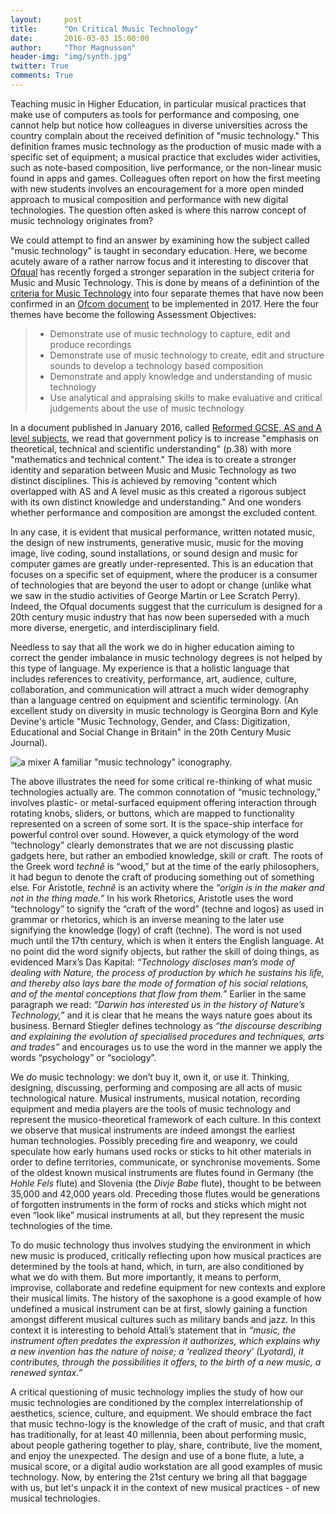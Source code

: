 ```yaml
---
layout:     post
title:      "On Critical Music Technology"
date:       2016-03-03 15:00:00
author:     "Thor Magnusson"
header-img: "img/synth.jpg"
twitter: True
comments: True
---
```


<p>Teaching music in Higher Education, in particular musical practices that make use of computers as tools for performance and composing, one cannot help but notice how colleagues in diverse universities across the country complain about the received definition of "music technology." This definition frames music technology as the production of music made with a specific set of equipment; a musical practice that excludes wider activities, such as note-based composition, live performance, or the non-linear music found in apps and games. Colleagues often report on how the first meeting with new students involves an encouragement for a more open minded approach to musical composition and performance with new digital technologies. The question often asked is where this narrow concept of music technology originates from?

<p>We could attempt to find an answer by examining how the subject called "music technology" is taught in secondary education. Here, we become acutely aware of a rather narrow focus and it interesting to discover that <a href="https://www.gov.uk/government/organisations/ofqual">Ofqual</a> has recently forged a stronger separation in the subject criteria for Music and Music Technology. This is done by means of a definintion of the <a href="http://qualifications.pearson.com/en/qualifications/edexcel-a-levels/music-technology-2008.news.html?article=%2Fcontent%2Fdemo%2Fen%2Fnews-policy%2Fqualifications%2Fa-levels%2Fmusic-technology%2Fas-a-level-music-technology-subject-criteria-consultation-now-open"> criteria for Music Technology</a> into four separate themes that have now been confirmed in an <a href="https://www.gov.uk/government/uploads/system/uploads/attachment_data/file/504470/First_Teach_2017_Part_1_-_decisions_document_including_sociology.pdf"> Ofcom document</a> to be implemented in 2017. Here the four themes have become the following Assessment Objectives:

<blockquote>
	<ul>
<li>Demonstrate use of music technology to capture, edit and produce recordings</li>
<li>Demonstrate use of music technology to create, edit and structure sounds to develop a technology based composition</li>
<li>Demonstrate and apply knowledge and understanding of music technology</li>
<li>Use analytical and appraising skills to make evaluative and critical judgements about the use of music technology</li>
	</ul>
</blockquote>

<p>In a document published in January 2016, called <a href="https://www.gov.uk/government/uploads/system/uploads/attachment_data/file/504026/GCSE_A_level_reform_subject_content_government_response.pdf">Reformed GCSE, AS and A level subjects</a>, we read that government policy is to increase "emphasis on theoretical, technical and scientific understanding" (p.38) with more "mathematics and technical content." The idea is to create a stronger identity and separation between Music and Music Technology as two distinct disciplines. This is achieved by removing "content which overlapped with AS and A level music as this created a rigorous subject with its own distinct knowledge and understanding." And one wonders whether performance and composition are amongst the excluded content. 

<p>In any case, it is evident that musical performance, written notated music, the design of new instruments, generative music, music for the moving image, live coding, sound installations, or sound design and music for computer games are greatly under-represented. This is an education that focuses on a specific set of equipment, where the producer is a consumer of technologies that are beyond the user to adopt or change (unlike what we saw in the studio activities of George Martin or Lee Scratch Perry). Indeed, the Ofqual documents suggest that the curriculum is designed for a 20th century music industry that has now been superseded with a much more diverse, energetic, and interdisciplinary field. 

<p>Needless to say that all the work we do in higher education aiming to correct the gender imbalance in music technology degrees is not helped by this type of language. My experience is that a holistic language that includes references to creativity, performance, art, audience, culture, collaboration, and communication will attract a much wider demography than a language centred on equipment and scientific terminology. (An excellent study on diversity in music technology is Georgina Born and Kyle Devine's article "Music Technology, Gender, and Class: Digitization, Educational and Social Change in Britain" in the 20th Century Music Journal).

<p><img src="{{ site.baseurl }}/img/mixer.jpg" alt="a mixer">
<span class="caption text-muted">A familiar "music technology" iconography.</span>

<p>The above illustrates the need for some critical re-thinking of what music technologies actually are. The common connotation of “music technology,” involves plastic- or metal-surfaced equipment offering interaction through rotating knobs, sliders, or buttons, which are mapped to functionality represented on a screen of some sort. It is the space-ship interface for powerful control over sound. However, a quick etymology of the word “technology” clearly demonstrates that we are not discussing plastic gadgets here, but rather an embodied knowledge, skill or craft. The roots of the Greek word <i>technê</i> is “wood,” but at the time of the early philosophers, it had begun to denote the craft of producing something out of something else. For Aristotle, <i>technê</i> is an activity where the <i>“origin is in the maker and not in the thing made.”</i> In his work Rhetorics, Aristotle uses the word “technology” to signify the “craft of the word” (techne and logos) as used in grammar or rhetorics, which is an inverse meaning to the later use signifying the knowledge (logy) of craft (techne). The word is not used much until the 17th century, which is when it enters the English language. At no point did the word signify objects, but rather the skill of doing things, as evidenced Marx’s Das Kapital: <i>“Technology discloses man’s mode of dealing with Nature, the process of production by which he sustains his life, and thereby also lays bare the mode of formation of his social relations, and of the mental conceptions that flow from them.”</i> Earlier in the same paragraph we read: <i>“Darwin has interested us in the history of Nature’s Technology,”</i> and it is clear that he means the ways nature goes about its business. Bernard Stiegler defines technology as <i>“the discourse describing and explaining the evolution of specialised procedures and techniques, arts and trades”</i> and encourages us to use the word in the manner we apply the words “psychology” or “sociology”.

<p>We <i>do</i> music technology: we don’t buy it, own it, or use it. Thinking, designing, discussing, performing and composing are all acts of music technological nature. Musical instruments, musical notation, recording equipment and media players are the tools of music technology and represent the musico-theoretical framework of each culture. In this context we observe that musical instruments are indeed amongst the earliest human technologies. Possibly preceding fire and weaponry, we could speculate how early humans used rocks or sticks to hit other materials in order to define territories, communicate, or synchronise movements. Some of the oldest known musical instruments are flutes found in Germany (the <i>Hohle Fels</i> flute) and Slovenia (the <i>Divje Babe</i> flute), thought to be between 35,000 and 42,000 years old. Preceding those flutes would be generations of forgotten instruments in the form of rocks and sticks which might not even “look like” musical instruments at all, but they represent the music technologies of the time. 

<p>To do music technology thus involves studying the environment in which new music is produced, critically reflecting upon how musical practices are determined by the tools at hand, which, in turn, are also conditioned by what we do with them. But more importantly, it means to perform, improvise, collaborate and redefine equipment for new contexts and explore their musical limits. The history of the saxophone is a good example of how undefined a musical instrument can be at first, slowly gaining a function amongst different musical cultures such as military bands and jazz. In this context it is interesting to behold Attali’s statement that in <i>“music, the instrument often predates the expression it authorizes, which explains why a new invention has the nature of noise; a ‘realized theory’ (Lyotard), it contributes, through the possibilities it offers, to the birth of a new music, a renewed syntax.”</i> 

<p>A critical questioning of music technology implies the study of how our music technologies are conditioned by the complex interrelationship of aesthetics, science, culture, and equipment. We should embrace the fact that music techno-logy is the knowledge of the craft of music, and that craft has traditionally, for at least 40 millennia, been about performing music, about people gathering together to play, share, contribute, live the moment, and enjoy the unexpected. The design and use of a bone flute, a lute, a musical score, or a digital audio workstation are all good examples of music technology. Now, by entering the 21st century we bring all that baggage with us, but let's unpack it in the context of new musical practices - of new musical technologies.

